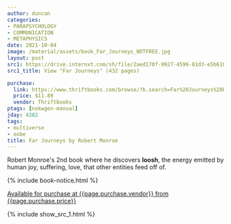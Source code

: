 ```yaml
---
author: duncan
categories:
- PARAPSYCHOLOGY
- COMMUNICATION
- METAPHYSICS
date: 2021-10-04
image: /material/assets/book_Far_Journeys_NOTFREE.jpg
layout: post
src1: https://drive.internxt.com/sh/file/2aed170f-9927-4596-81d3-e5b6181bc5ee/1749f245c61bf4b472608d90e4c3cbe8790d4a516faa96fb9aa47029390196e9
src1_title: View "Far Journeys" (432 pages)

purchase:
  link: https://www.thriftbooks.com/browse/?b.search=Far%20Journeys%20by%20Robert%20Monroe#b.s=mostPopular-desc&b.p=1&b.pp=30&b.oos&b.tile
  price: $11.89
  vendor: Thriftbooks
ptags: [nokwgen-manual]
jday: 4282
tags:
- multiverse
- oobe
title: Far Journeys by Robert Monroe
---
```


Robert Monroe's 2nd book where he discovers **loosh**, the energy emitted by human joy, suffering, love, that other entities feed off of.

 <!--more-->

{% include book-notice.html %}

<a href="{{page.purchase.link}}">Available for purchase at {{page.purchase.vendor}} from {{page.purchase.price}}</a> 

 {% include show_src_1.html %}